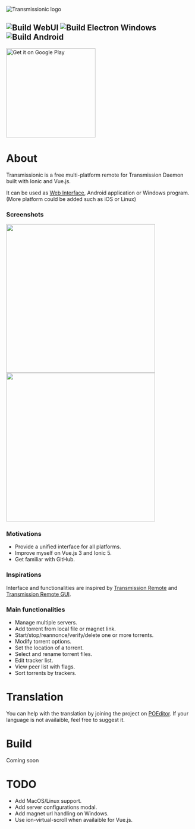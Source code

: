 ![Transmissionic logo](https://i.imgur.com/SBHRXDH.png)

![Build WebUI](https://github.com/6c65726f79/Transmissionic/workflows/Build%20WebUI/badge.svg) ![Build Electron Windows](https://github.com/6c65726f79/Transmissionic/workflows/Build%20Electron%20Windows/badge.svg) ![Build Android](https://github.com/6c65726f79/Transmissionic/workflows/Build%20Android/badge.svg)
----
<a href='https://play.google.com/store/apps/details?id=com.sleroy.transmissionic&pcampaignid=pcampaignidMKT-Other-global-all-co-prtnr-py-PartBadge-Mar2515-1'><img alt='Get it on Google Play' width="240" src='https://play.google.com/intl/en_us/badges/static/images/badges/en_badge_web_generic.png'/></a>

# About

Transmissionic is a free multi-platform remote for Transmission Daemon built with Ionic and Vue.js.

It can be used as [Web Interface](https://github.com/transmission/transmission/wiki/Web-Interface), Android application or Windows program. (More platform could be added such as iOS or Linux)

### Screenshots

<img src="https://i.imgur.com/6wB1Czd.png" height="400"> <img src="https://i.imgur.com/YCz7bSD.png" height="400">

### Motivations

* Provide a unified interface for all platforms.
* Improve myself on Vue.js 3 and Ionic 5.
* Get familiar with GitHub.

### Inspirations

Interface and functionalities are inspired by [Transmission Remote](https://github.com/y-polek/TransmissionRemote) and [Transmission Remote GUI](https://github.com/transmission-remote-gui/transgui).

### Main functionalities

* Manage multiple servers.
* Add torrent from local file or magnet link.
* Start/stop/reannonce/verify/delete one or more torrents.
* Modify torrent options.
* Set the location of a torrent.
* Select and rename torrent files.
* Edit tracker list.
* View peer list with flags.
* Sort torrents by trackers.

# Translation

You can help with the translation by joining the project on [POEditor](https://poeditor.com/join/project?hash=sbVnI9eo3d). If your language is not availaible, feel free to suggest it.

# Build

Coming soon

# TODO

* Add MacOS/Linux support.
* Add server configurations modal.
* Add magnet url handling on Windows.
* Use ion-virtual-scroll when availaible for Vue.js.
